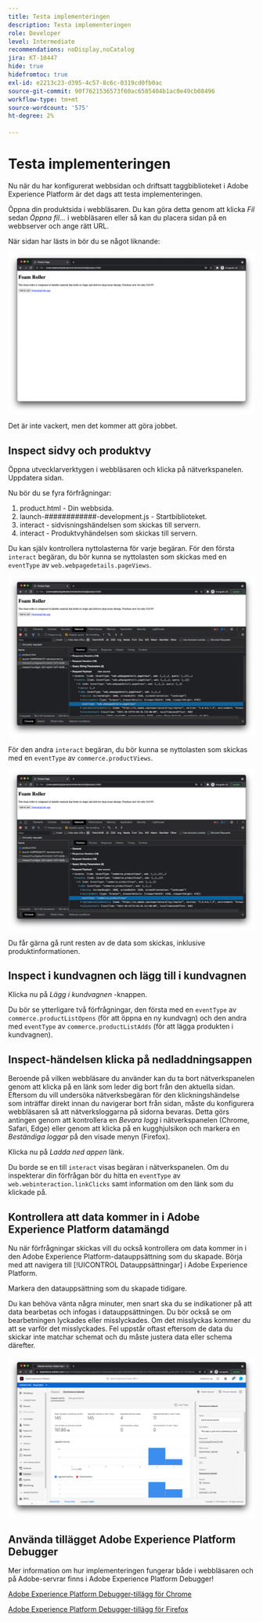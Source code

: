```yaml
---
title: Testa implementeringen
description: Testa implementeringen
role: Developer
level: Intermediate
recommendations: noDisplay,noCatalog
jira: KT-10447
hide: true
hidefromtoc: true
exl-id: e2213c23-d395-4c57-8c6c-0319cd0fb0ac
source-git-commit: 90f7621536573f60ac6585404b1ac0e49cb08496
workflow-type: tm+mt
source-wordcount: '575'
ht-degree: 2%

---
```


# Testa implementeringen

Nu när du har konfigurerat webbsidan och driftsatt taggbiblioteket i Adobe Experience Platform är det dags att testa implementeringen.

Öppna din produktsida i webbläsaren. Du kan göra detta genom att klicka _Fil_ sedan _Öppna fil..._ i webbläsaren eller så kan du placera sidan på en webbserver och ange rätt URL.

När sidan har lästs in bör du se något liknande:

![Webbsida](../../assets/implementation-strategy/webpage.png)

Det är inte vackert, men det kommer att göra jobbet.

## Inspect sidvy och produktvy

Öppna utvecklarverktygen i webbläsaren och klicka på nätverkspanelen. Uppdatera sidan.

Nu bör du se fyra förfrågningar:

1. product.html - Din webbsida.
2. launch-############-development.js - Startbiblioteket.
3. interact - sidvisningshändelsen som skickas till servern.
4. interact - Produktvyhändelsen som skickas till servern.

Du kan själv kontrollera nyttolasterna för varje begäran. För den första `interact` begäran, du bör kunna se nyttolasten som skickas med en `eventType` av `web.webpagedetails.pageViews`.

![Granskning av begäran om sidvisning](../../assets/implementation-strategy/webpage-page-viewed-inspection.png)

För den andra `interact` begäran, du bör kunna se nyttolasten som skickas med en `eventType` av `commerce.productViews`.

![Kontroll av förfrågningar i produktvyn](../../assets/implementation-strategy/webpage-product-view-inspection.png)

Du får gärna gå runt resten av de data som skickas, inklusive produktinformationen.

## Inspect i kundvagnen och lägg till i kundvagnen

Klicka nu på _Lägg i kundvagnen_ -knappen.

Du bör se ytterligare två förfrågningar, den första med en `eventType` av `commerce.productListOpens` (för att öppna en ny kundvagn) och den andra med `eventType` av `commerce.productListAdds` (för att lägga produkten i kundvagnen).

## Inspect-händelsen klicka på nedladdningsappen

Beroende på vilken webbläsare du använder kan du ta bort nätverkspanelen genom att klicka på en länk som leder dig bort från den aktuella sidan. Eftersom du vill undersöka nätverksbegäran för den klickningshändelse som inträffar direkt innan du navigerar bort från sidan, måste du konfigurera webbläsaren så att nätverksloggarna på sidorna bevaras. Detta görs antingen genom att kontrollera en _Bevara logg_ i nätverkspanelen (Chrome, Safari, Edge) eller genom att klicka på en kugghjulsikon och markera en _Beständiga loggar_ på den visade menyn (Firefox).

Klicka nu på _Ladda ned appen_ länk.

Du borde se en till `interact` visas begäran i nätverkspanelen. Om du inspekterar din förfrågan bör du hitta en `eventType` av `web.webinteraction.linkClicks` samt information om den länk som du klickade på.

## Kontrollera att data kommer in i Adobe Experience Platform datamängd

Nu när förfrågningar skickas vill du också kontrollera om data kommer in i den Adobe Experience Platform-datauppsättning som du skapade. Börja med att navigera till [!UICONTROL Datauppsättningar] i Adobe Experience Platform.

Markera den datauppsättning som du skapade tidigare.

Du kan behöva vänta några minuter, men snart ska du se indikationer på att data bearbetas och infogas i datauppsättningen. Du bör också se om bearbetningen lyckades eller misslyckades. Om det misslyckas kommer du att se varför det misslyckades. Fel uppstår oftast eftersom de data du skickar inte matchar schemat och du måste justera data eller schema därefter.

![Inmatning av datauppsättning](../../assets/implementation-strategy/dataset-ingestion.png)

## Använda tillägget Adobe Experience Platform Debugger

Mer information om hur implementeringen fungerar både i webbläsaren och på Adobe-servrar finns i Adobe Experience Platform Debugger!

[Adobe Experience Platform Debugger-tillägg för Chrome](https://chrome.google.com/webstore/detail/adobe-experience-platform/bfnnokhpnncpkdmbokanobigaccjkpob)

[Adobe Experience Platform Debugger-tillägg för Firefox](https://addons.mozilla.org/sv-SE/firefox/addon/adobe-experience-platform-dbg/)
